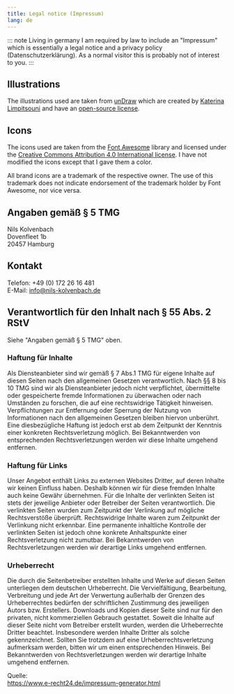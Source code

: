 ```yaml
---
title: Legal notice (Impressum)
lang: de
---
```

::: note
Living in germany I am required by law to include an "Impressum" which is essentially a legal notice and a privacy policy (Datenschutzerklärung). As a normal visitor this is probably not of interest to you.
:::

## Illustrations
The illustrations used are taken from [unDraw](https://undraw.co/) which are created by [Katerina Limpitsouni](https://twitter.com/ninalimpi) and have an [open-source license](https://undraw.co/license).

## Icons
The icons used are taken from the [Font Awesome](https://fontawesome.com/) library and licensed under the [Creative Commons Attribution 4.0 International license](https://fontawesome.com/license). I have not modified the icons except that I gave them a color.

All brand icons are a trademark of the respective owner. The use of this trademark does not indicate endorsement of the trademark holder by Font Awesome, nor vice versa.

## Angaben gemäß § 5 TMG
Nils Kolvenbach  
Dovenfleet 1b  
20457 Hamburg

## Kontakt
Telefon: +49 (0) 172 26 16 481  
E-Mail: info@nils-kolvenbach.de

## Verantwortlich für den Inhalt nach § 55 Abs. 2 RStV
Siehe "Angaben gemäß § 5 TMG" oben.

### Haftung für Inhalte
Als Diensteanbieter sind wir gemäß § 7 Abs.1 TMG für eigene Inhalte auf diesen Seiten nach den
allgemeinen Gesetzen verantwortlich. Nach §§ 8 bis 10 TMG sind wir als Diensteanbieter jedoch nicht
verpflichtet, übermittelte oder gespeicherte fremde Informationen zu überwachen oder nach Umständen zu
forschen, die auf eine rechtswidrige Tätigkeit hinweisen.
Verpflichtungen zur Entfernung oder Sperrung der Nutzung von Informationen nach den allgemeinen
Gesetzen bleiben hiervon unberührt. Eine diesbezügliche Haftung ist jedoch erst ab dem Zeitpunkt der Kenntnis einer konkreten Rechtsverletzung möglich. Bei Bekanntwerden von entsprechenden
Rechtsverletzungen werden wir diese Inhalte umgehend entfernen.

### Haftung für Links
Unser Angebot enthält Links zu externen Websites Dritter, auf deren Inhalte wir keinen Einfluss haben.
Deshalb können wir für diese fremden Inhalte auch keine Gewähr übernehmen. Für die Inhalte der
verlinkten Seiten ist stets der jeweilige Anbieter oder Betreiber der Seiten verantwortlich. Die verlinkten
Seiten wurden zum Zeitpunkt der Verlinkung auf mögliche Rechtsverstöße überprüft. Rechtswidrige Inhalte
waren zum Zeitpunkt der Verlinkung nicht erkennbar.
Eine permanente inhaltliche Kontrolle der verlinkten Seiten ist jedoch ohne konkrete Anhaltspunkte einer
Rechtsverletzung nicht zumutbar. Bei Bekanntwerden von Rechtsverletzungen werden wir derartige Links
umgehend entfernen.

### Urheberrecht
Die durch die Seitenbetreiber erstellten Inhalte und Werke auf diesen Seiten unterliegen dem deutschen
Urheberrecht. Die Vervielfältigung, Bearbeitung, Verbreitung und jede Art der Verwertung außerhalb der
Grenzen des Urheberrechtes bedürfen der schriftlichen Zustimmung des jeweiligen Autors bzw. Erstellers.
Downloads und Kopien dieser Seite sind nur für den privaten, nicht kommerziellen Gebrauch gestattet.
Soweit die Inhalte auf dieser Seite nicht vom Betreiber erstellt wurden, werden die Urheberrechte Dritter
beachtet. Insbesondere werden Inhalte Dritter als solche gekennzeichnet. Sollten Sie trotzdem auf eine
Urheberrechtsverletzung aufmerksam werden, bitten wir um einen entsprechenden Hinweis. Bei
Bekanntwerden von Rechtsverletzungen werden wir derartige Inhalte umgehend entfernen.

Quelle:  
https://www.e-recht24.de/impressum-generator.html